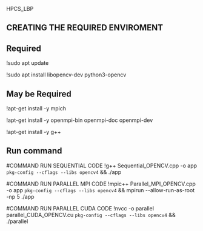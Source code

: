 HPCS_LBP

## CREATING THE REQUIRED ENVIROMENT

## Required
!sudo apt update

!sudo apt install libopencv-dev python3-opencv

## May be Required
!apt-get install -y mpich

!apt-get install -y openmpi-bin openmpi-doc openmpi-dev

!apt-get install -y g++

## Run command
#COMMAND RUN SEQUENTIAL CODE
!g++ Sequential_OPENCV.cpp -o app `pkg-config --cflags --libs opencv4` && ./app

#COMMAND RUN PARALLEL MPI CODE
!mpic++ Parallel_MPI_OPENCV.cpp -o app `pkg-config --cflags --libs opencv4` && mpirun --allow-run-as-root -np 5 ./app

#COMMAND RUN PARALLEL CUDA CODE
!nvcc -o parallel parallel_CUDA_OPENCV.cu `pkg-config --cflags --libs opencv4` && ./parallel

